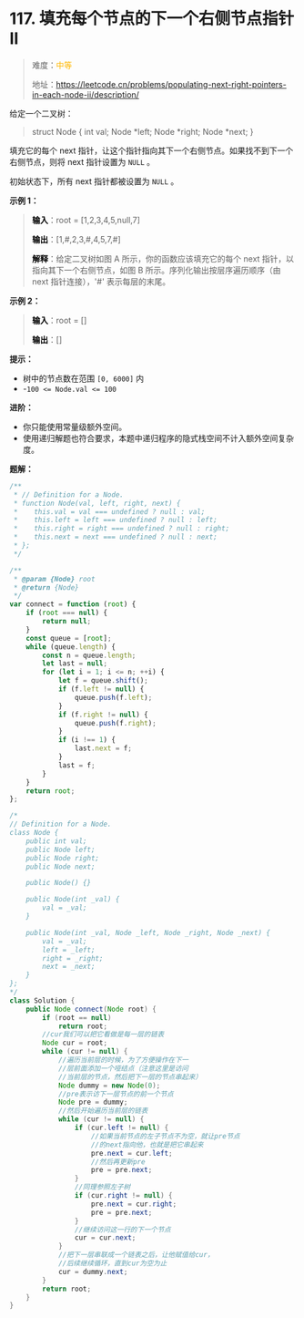 # 117. 填充每个节点的下一个右侧节点指针 II

> 难度：<span style="color: #ffb800; font-weight: 500">中等</span>
>
> 地址：https://leetcode.cn/problems/populating-next-right-pointers-in-each-node-ii/description/

给定一个二叉树：

> struct Node {
> int val;
> Node *left;
> Node *right;
> Node \*next;
> }

填充它的每个 next 指针，让这个指针指向其下一个右侧节点。如果找不到下一个右侧节点，则将 next 指针设置为 `NULL` 。

初始状态下，所有 next 指针都被设置为 `NULL` 。

**示例 1：**

> **<font color=#000>输入</font>**：root = [1,2,3,4,5,null,7]
>
> **<font color=#000>输出</font>**：[1,#,2,3,#,4,5,7,#]
>
> **<font color=#000>解释</font>**：给定二叉树如图 A 所示，你的函数应该填充它的每个 next 指针，以指向其下一个右侧节点，如图 B 所示。序列化输出按层序遍历顺序（由 next 指针连接），'#' 表示每层的末尾。

**示例 2：**

> **<font color=#000>输入</font>**：root = []
>
> **<font color=#000>输出</font>**：[]

**提示：**

-   树中的节点数在范围 `[0, 6000]` 内
-   -`100 <= Node.val <= 100`

**进阶：**

-   你只能使用常量级额外空间。
-   使用递归解题也符合要求，本题中递归程序的隐式栈空间不计入额外空间复杂度。

**题解：**

```js
/**
 * // Definition for a Node.
 * function Node(val, left, right, next) {
 *    this.val = val === undefined ? null : val;
 *    this.left = left === undefined ? null : left;
 *    this.right = right === undefined ? null : right;
 *    this.next = next === undefined ? null : next;
 * };
 */

/**
 * @param {Node} root
 * @return {Node}
 */
var connect = function (root) {
    if (root === null) {
        return null;
    }
    const queue = [root];
    while (queue.length) {
        const n = queue.length;
        let last = null;
        for (let i = 1; i <= n; ++i) {
            let f = queue.shift();
            if (f.left != null) {
                queue.push(f.left);
            }
            if (f.right != null) {
                queue.push(f.right);
            }
            if (i !== 1) {
                last.next = f;
            }
            last = f;
        }
    }
    return root;
};
```

```java
/*
// Definition for a Node.
class Node {
    public int val;
    public Node left;
    public Node right;
    public Node next;

    public Node() {}

    public Node(int _val) {
        val = _val;
    }

    public Node(int _val, Node _left, Node _right, Node _next) {
        val = _val;
        left = _left;
        right = _right;
        next = _next;
    }
};
*/
class Solution {
    public Node connect(Node root) {
        if (root == null)
            return root;
        //cur我们可以把它看做是每一层的链表
        Node cur = root;
        while (cur != null) {
            //遍历当前层的时候，为了方便操作在下一
            //层前面添加一个哑结点（注意这里是访问
            //当前层的节点，然后把下一层的节点串起来）
            Node dummy = new Node(0);
            //pre表示访下一层节点的前一个节点
            Node pre = dummy;
            //然后开始遍历当前层的链表
            while (cur != null) {
                if (cur.left != null) {
                    //如果当前节点的左子节点不为空，就让pre节点
                    //的next指向他，也就是把它串起来
                    pre.next = cur.left;
                    //然后再更新pre
                    pre = pre.next;
                }
                //同理参照左子树
                if (cur.right != null) {
                    pre.next = cur.right;
                    pre = pre.next;
                }
                //继续访问这一行的下一个节点
                cur = cur.next;
            }
            //把下一层串联成一个链表之后，让他赋值给cur，
            //后续继续循环，直到cur为空为止
            cur = dummy.next;
        }
        return root;
    }
}
```
